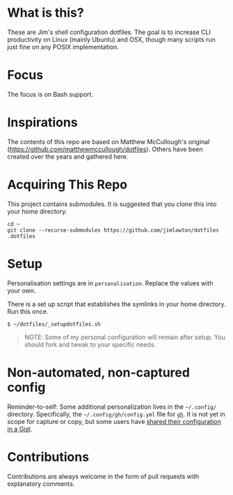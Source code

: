 # What is this?
These are Jim's shell configuration dotfiles. The goal is to increase CLI productivity on Linux (mainly Ubuntu) and OSX, though many scripts run just fine on any POSIX implementation.

# Focus
The focus is on Bash support.

# Inspirations
The contents of this repo are based on Matthew McCullough's original (https://github.com/matthewmccullough/dotfiles). Others have been created over the years and gathered here.

# Acquiring This Repo
This project contains submodules. It is suggested that you clone this into your home directory.

    cd ~
    git clone --recurse-submodules https://github.com/jimlawton/dotfiles .dotfiles

# Setup

Personalisation settings are in `personalisation`. Replace the values with your
own.

There is a set up script that establishes the symlinks in your home directory. Run this once.
```
$ ~/dotfiles/_setupdotfiles.sh
```

> NOTE: Some of my personal configuration will remain after setup. You should fork and tweak to your specific needs.

# Non-automated, non-captured config

Reminder-to-self: Some additional personalization lives in the `~/.config/` directory.  Specifically, the `~/.config/gh/config.yml` file for [`gh`](https://cli.github.com). It is not yet in scope for capture or copy, but some users have [shared their configuration in a Gist](https://gist.github.com/vilmibm/a1b9a405ac0d5153c614c9c646e37d13).

# Contributions
Contributions are always welcome in the form of pull requests with explanatory comments.
